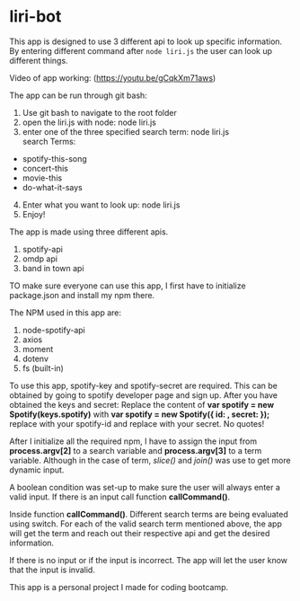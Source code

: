 # liri-bot

This app is designed to use 3 different api to look up specific information. By entering different command after `node liri.js` the user can look up different things.

Video of app working: (https://youtu.be/gCqkXm71aws)

The app can be run through git bash:
1. Use git bash to navigate to the root folder
2. open the liri.js with node: node liri.js
3. enter one of the three specified search term: node liri.js <search>
search Terms: 
* spotify-this-song
* concert-this
* movie-this
* do-what-it-says
4. Enter what you want to look up: node liri.js <search> <something>
5. Enjoy!

The app is made using three different apis. 
1. spotify-api
2. omdp api
3. band in town api

TO make sure everyone can use this app, I first have to initialize package.json and install my npm there. 

The NPM used in this app are:
1. node-spotify-api
2. axios
3. moment
4. dotenv
5. fs (built-in)

To use this app, spotify-key and spotify-secret are required. This can be obtained by going to spotify developer page and sign up. After you have obtained the keys and secret:
Replace the content of **var spotify = new Spotify(keys.spotify)** with
 **var spotify = new Spotify({
  id: <your spotify client id>,
  secret: <your spotify client secret>
});** replace <your spotify client id> with your spotify-id and replace <your spotify client secret> with your secret. No quotes!

After I initialize all the required npm, I have to assign the input from **process.argv[2]** to a search variable and **process.argv[3]** to a term variable. Although in the case of term, *slice()* and *join()* was use to get more dynamic input. 

A boolean condition was set-up to make sure the user will always enter a valid input. If there is an input call function **callCommand()**.

Inside function **callCommand()**. Different search terms are being evaluated using switch. For each of the valid search term mentioned above, the app will get the term and reach out their respective api and get the desired information.

If there is no input or if the input is incorrect. The app will let the user know that the input is invalid.

This app is a personal project I made for coding bootcamp.